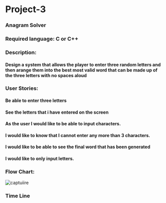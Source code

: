 # Project-3
### Anagram Solver 
### Required language: C or C++
### Description:
  #### Design a system that allows the player to enter three random letters and then arange them into the best most valid word that can be made up of the three letters with no spaces aloud 

### User Stories:
#### Be able to enter three letters 
#### See the letters that i have entered on the screen
#### As the user I would like to be able to input characters.
#### I would like to know that I cannot enter any more than 3 characters.
#### I would like to be able to see the final word that has been generated
#### I would like to only input letters.

### Flow Chart:
![captuiire](https://user-images.githubusercontent.com/31927415/33269793-d61fe03e-d379-11e7-91cf-6494a84af831.JPG)

### Time Line
